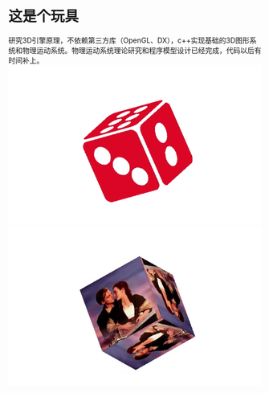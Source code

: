 # 这是个玩具
研究3D引擎原理，不依赖第三方库（OpenGL、DX），c++实现基础的3D图形系统和物理运动系统。物理运动系统理论研究和程序模型设计已经完成，代码以后有时间补上。
![image](https://github.com/xiejingcai/Graphic/blob/master/1.png)
![image](https://github.com/xiejingcai/Graphic/blob/master/2.png)
